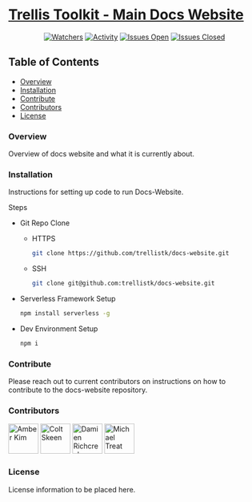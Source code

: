 # [Trellis Toolkit - Main Docs Website](https://github.com/trellistk/docs-website)

<div align="center">

[![Watchers](https://img.shields.io/github/watchers/trellistk/docs-website?style=social)](https://github.com/trellistk/docs-website) [![Activity](https://img.shields.io/github/commit-activity/m/trellistk/docs-website)](https://github.com/trellistk/docs-website/pulse)
[![Issues Open](https://img.shields.io/github/issues/trellistk/docs-website?logo=readthedocs&logoColor=green)](https://github.com/trellistk/docs-website/issues) [![Issues Closed](https://img.shields.io/github/issues-closed/trellistk/docs-website?logo=readthedocs&logoColor=yellow)](https://github.com/trellistk/docs-website/issues?q=is%3Aissue+is%3Aclosed)
</div>

## Table of Contents

- [Overview]('#overview')
- [Installation](#installation)
- [Contribute](#contribute)
- [Contributors](#contributors)
- [License](#license)

### Overview

Overview of docs website and what it is currently about.

### Installation

Instructions for setting up code to run Docs-Website.

Steps

- Git Repo Clone
  - HTTPS

    ```bash
    git clone https://github.com/trellistk/docs-website.git
    ```
  - SSH
   
    ```bash
    git clone git@github.com:trellistk/docs-website.git
    ```

- Serverless Framework Setup

    ```bash
    npm install serverless -g
    ```

- Dev Environment Setup
    ```bash
    npm i
    ```
### Contribute

Please reach out to current contributors on instructions on how to contribute to the docs-website repository.

### Contributors

<a href="https://github.com/ambergkim" ><img width="60px" alt="Amber Kim" src="https://avatars.githubusercontent.com/u/14047327?v=4"></a> <a href="https://github.com/coltskeen" ><img width="60px" alt="Colt Skeen" src="https://avatars.githubusercontent.com/u/93236823?v=4"></a> <a href="https://github.com/Tactika" ><img width="60px" alt="Damien Richcreek" src="https://avatars.githubusercontent.com/u/16322338?s=400&u=2829daaaf23921d3089cded994a96fea5af6ecf7&v=4"></a> <a href="https://github.com/michaeltreat"><img width="60px" alt="Michael Treat" src="https://avatars.githubusercontent.com/u/25001461?v=4"></a>

### License

License information to be placed here.

